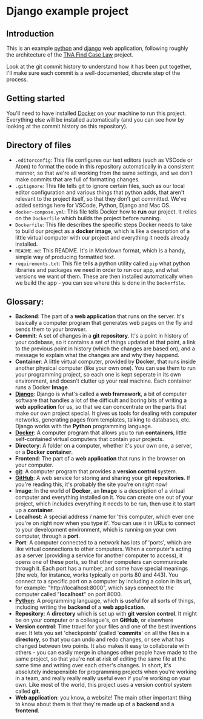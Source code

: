 # Django example project

## Introduction
This is an example [python](https://www.python.org/) and [django](https://www.djangoproject.com/) web application, following roughly the architecture of the [TNA Find Case Law](https://github.com/nationalarchives/ds-caselaw-public-ui) project.

Look at the git commit history to understand how it has been put together, I'll make sure each commit is a well-documented, discrete step of the process.

## Getting started

You'll need to have installed [Docker](https://www.docker.com/) on your machine to run this project. Everything else will be installed automatically (and you can see how by looking at the commit history on this repository).


## Directory of files
 * `.editorconfig`: This file configures our text editors (such as VSCode or Atom) to format the code in this repository automatically in a consistent manner, so that we're all working from the same settings, and we don't make commits that are full of formatting changes.
 * `.gitignore`: This file tells git to ignore certain files, such as our local editor configuration and various things that python adds, that aren't relevant to the project itself, so that they don't get committed. We've added settings here for VSCode, Python, Django and Mac OS.
 * `docker-compose.yml`: This file tells Docker how to **run** our project. It relies on the `Dockerfile` which builds the project before running.
 * `Dockerfile`: This file describes the specific steps Docker needs to take to build our project as a **docker image**, which is like a description of a little virtual computer with our project and everything it needs already installed.
 * `README.md`: This README. It's in Markdown format, which is a handy, simple way of producing formatted text.
 * `requirements.txt`: This file tells a python utility called `pip` what python libraries and packages we need in order to run our app, and what versions we want of them. These are then installed automatically when we build the app - you can see where this is done in the `Dockerfile`.

 ## Glossary:
 * **Backend**: The part of a **web application** that runs on the server. It's basically a computer program that generates web pages on the fly and sends them to your browser.
 * **Commit**: A set of changes in a **git** **repository**. It's a point in history of your codebase, so it contains a set of things updated at that point, a link to the previous point in history (which the changes are based on), and a message to explain what the changes are and why they happend.
 * **Container**: A little virtual computer, provided by **Docker**, that runs inside another physical computer (like your own one). You can use them to run your programming project, so each one is kept seperate in its own environment, and doesn't clutter up your real machine. Each container runs a Docker **Image**.
 * **[Django](https://www.djangoproject.com/)**: Django is what's called a **web framework**, a bit of computer software that handles a lot of the difficult and boring bits of writing a **web application** for us, so that we can concentrate on the parts that make our own project special. It gives us tools for dealing with computer networks, generating pages from templates, talking to databases, etc. Django works with the **Python** programming language.
 * **[Docker](https://www.docker.com/)**: A computer program that allows you to run **containers**, little self-contained virtual computers that contain your projects.
 * **Directory**: A folder on a computer, whether it's your own one, a server, or a **Docker** **container**.
 * **Frontend**: The part of a **web application** that runs in the browser on your computer.
 * **[git](https://git-scm.com/)**: A computer program that provides a  **version control** system.
 * **[GitHub](https://github.com)**: A web service for storing and sharing your **git** **repositories**. If you're reading this, it's probably the site you're on right now!
 * **Image**: In the world of **Docker**, an **Image** is a description of a virtual computer and everything installed on it. You can create one out of your project, which includes everything it needs to be run, then use it to start up a **container**.
 * **Localhost**: A special address / name for 'this computer, which ever one you're on  right now when you type it'. You can use it in URLs to connect to your development environment, which is running on your own computer, through a **port**.
 * **Port**: A computer connected to a network has lots of 'ports', which are like virtual connections to other computers. When a computer's acting as a server (providing a service for another computer to access), it opens one of these ports, so that other computers can communicate through it. Each port has a number, and some have special meanings (the web, for instance, works typically on ports 80 and 443). You connect to a specific port on a computer by including a colon in its url, for example: "http://localhost:8000", which says connect to the computer called "**localhost**" on port 8000.
 * **[Python](https://www.python.org/)**: A programming language, which is useful for all sorts of things, including writing the **backend** of a **web application**.
 * **Repository**: A **directory** which is set up with **git** **version control**. It might be on your computer or a colleague's, on **GitHub**, or elsewhere
 * **Version control**: Time travel for your files and one of the best inventions ever. It lets you set 'checkpoints' (called '**commits**' on all the files in a **directory**, so that you can undo and redo changes, or see what has changed between two points. It also makes it easy to collaborate with others - you can easily merge in changes other people have made to the same project, so that you're not at risk of editing the same file at the same time and writing over each other's changes. In short, it's absolutely indespensible for programming projects when you're working in a team, and really really really useful even if you're working on your own. Like most of the world, this project uses a version control system called **git**.
 * **Web application**: you know, a website! The main other important thing to know about them is that they're made up of a **backend** and a **frontend**.